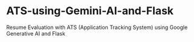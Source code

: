 # ATS-using-Gemini-AI-and-Flask
Resume Evaluation with ATS (Application Tracking System) using Google Generative AI and Flask
